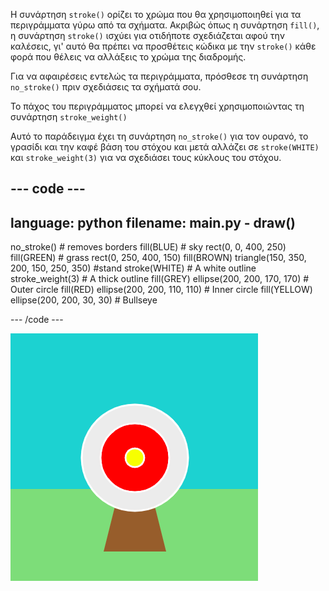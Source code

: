 Η συνάρτηση `stroke()` ορίζει το χρώμα που θα χρησιμοποιηθεί για τα περιγράμματα γύρω από τα σχήματα. Ακριβώς όπως η συνάρτηση `fill()`, η συνάρτηση `stroke()` ισχύει για οτιδήποτε σχεδιάζεται αφού την καλέσεις, γι' αυτό θα πρέπει να προσθέτεις κώδικα με την `stroke()` κάθε φορά που θέλεις να αλλάξεις το χρώμα της διαδρομής.

Για να αφαιρέσεις εντελώς τα περιγράμματα, πρόσθεσε τη συνάρτηση `no_stroke()` πριν σχεδιάσεις τα σχήματά σου.

Το πάχος του περιγράμματος μπορεί να ελεγχθεί χρησιμοποιώντας τη συνάρτηση `stroke_weight()`

Αυτό το παράδειγμα έχει τη συνάρτηση `no_stroke()` για τον ουρανό, το γρασίδι και την καφέ βάση του στόχου και μετά αλλάζει σε `stroke(WHITE)` και `stroke_weight(3)` για να σχεδιάσει τους κύκλους του στόχου.

--- code ---
---
language: python
filename: main.py - draw()
---

  no_stroke() # removes borders fill(BLUE) # sky rect(0, 0, 400, 250) fill(GREEN) # grass rect(0, 250, 400, 150) fill(BROWN) triangle(150, 350, 200, 150, 250, 350)  #stand stroke(WHITE) # A white outline stroke_weight(3) # A thick outline fill(GREY) ellipse(200, 200, 170, 170) # Outer circle fill(RED) ellipse(200, 200, 110, 110) # Inner circle fill(YELLOW) ellipse(200, 200, 30, 30) # Bullseye

--- /code ---

![Μια σκηνή τοξοβολίας με παχιά, λευκά περιγράμματα στους κύκλους και χωρίς όρια στα ορθογώνια ή τρίγωνα.](images/outline-circles.png)
